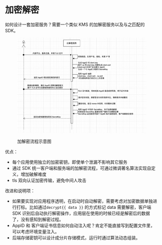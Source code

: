 # 加密解密

如何设计一套加密服务？需要一个类似 KMS 的加解密服务以及与之匹配的 SDK。

<figure><img src=".gitbook/assets/image.png" alt=""><figcaption><p>加解密流程示意图</p></figcaption></figure>

优点：

* 每个应用使用独立的加密密钥，即使单个泄漏不影响其它服务
* 通过 SDK 统一客户端和服务端的加解密流程，可通过微调著名算法实现自定义，增加破解难度
* tls 双向认证加密传输，避免中间人攻击

改进和说明项：

* 如果要实现对应用程序透明，在启动时自动解密，需要考虑对加密数据单独进行打标。比如通过`decrypt{{ data }}` 的方式标记 data 需要解密，客户端 SDK 识别后自动执行解密操作，应用层在使用的时候已经是解密后的数据了，没有感知到解密过程。
* AppID 和 客户端证书信息如何自动注入呢？肯定不能直接写到配置文件里，可以考虑环境变量注入。
* 后端存储密钥可以设计成分片存储模式，运行时通过算法动态组装。
